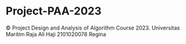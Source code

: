 # Project-PAA-2023
© Project Design and Analysis of Algorithm Course 2023. 
Universitas Maritim Raja Ali Haji
2101020078 Regina
